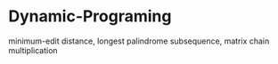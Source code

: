 # Dynamic-Programing
minimum-edit distance, longest palindrome subsequence, matrix chain multiplication
